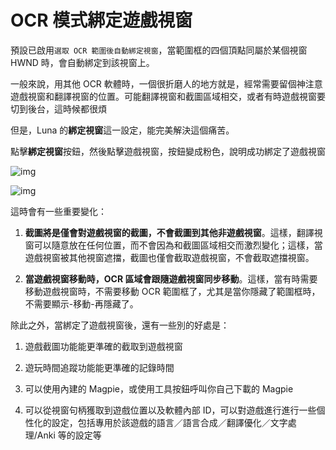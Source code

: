 # OCR 模式綁定遊戲視窗

預設已啟用`選取 OCR 範圍後自動綁定視窗`，當範圍框的四個頂點同屬於某個視窗 HWND 時，會自動綁定到該視窗上。

一般來說，用其他 OCR 軟體時，一個很折磨人的地方就是，經常需要留個神注意遊戲視窗和翻譯視窗的位置。可能翻譯視窗和截圖區域相交，或者有時遊戲視窗要切到後台，這時候都很煩

但是，Luna 的**綁定視窗**這一設定，能完美解決這個痛苦。

點擊**綁定視窗**按鈕，然後點擊遊戲視窗，按鈕變成粉色，說明成功綁定了遊戲視窗

![img](https://image.lunatranslator.org/zh/gooduseocr/bind.png)

![img](https://image.lunatranslator.org/zh/gooduseocr/bindok.png)

這時會有一些重要變化：

1. **截圖將是僅會對遊戲視窗的截圖，不會截圖到其他非遊戲視窗**。這樣，翻譯視窗可以隨意放在任何位置，而不會因為和截圖區域相交而激烈變化；這樣，當遊戲視窗被其他視窗遮擋，截圖也僅會截取遊戲視窗，不會截取遮擋視窗。

2. **當遊戲視窗移動時，OCR 區域會跟隨遊戲視窗同步移動**。這樣，當有時需要移動遊戲視窗時，不需要移動 OCR 範圍框了，尤其是當你隱藏了範圍框時，不需要顯示-移動-再隱藏了。


除此之外，當綁定了遊戲視窗後，還有一些別的好處是：

1. 遊戲截圖功能能更準確的截取到遊戲視窗

2. 遊玩時間追蹤功能能更準確的記錄時間

3. 可以使用內建的 Magpie，或使用工具按鈕呼叫你自己下載的 Magpie

4. 可以從視窗句柄獲取到遊戲位置以及軟體內部 ID，可以對遊戲進行進行一些個性化的設定，包括專用於該遊戲的語言／語言合成／翻譯優化／文字處理/Anki 等的設定等
